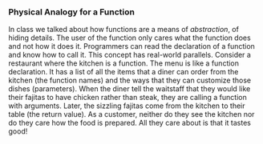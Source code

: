 ### Physical Analogy for a Function

In class we talked about how functions are a means of _abstraction_, of hiding details. The user of the function only cares what the function does and not how it does it. Programmers can read the declaration of a function and know how to call it. This concept has real-world parallels. Consider a restaurant where the kitchen is a function. The menu is like a function declaration. It has a list of all the items that a diner can order from the kitchen (the function names) and the ways that they can customize those dishes (parameters). When the diner tell the waitstaff that they would like their fajitas to have chicken rather than steak, they are calling a function with arguments. Later, the sizzling fajitas come from the kitchen to their table (the return value). As a customer, neither do they see the kitchen nor do they care how the food is prepared. All they care about is that it tastes good!